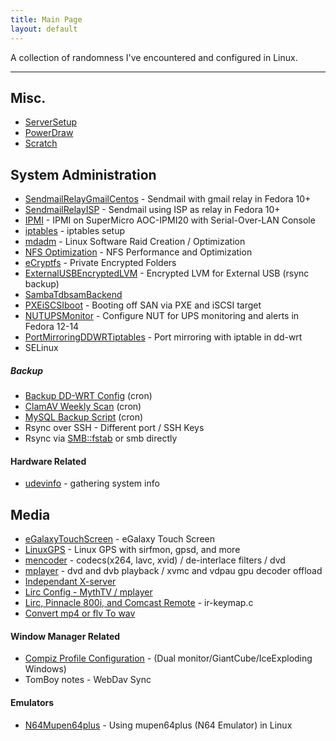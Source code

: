 ```yaml
---
title: Main Page
layout: default
---
```


A collection of randomness I've encountered and configured in Linux.

------------------------------------------------------------------------

Misc.
-----

-   [ServerSetup](ServerSetup "wikilink")
-   [PowerDraw](PowerDraw "wikilink")
-   [Scratch](Scratch "wikilink")

System Administration
---------------------

-   [SendmailRelayGmailCentos](SendmailRelayGmailCentos "wikilink") -
    Sendmail with gmail relay in Fedora 10+
-   [SendmailRelayISP](SendmailRelayISP "wikilink") - Sendmail using ISP
    as relay in Fedora 10+
-   [IPMI](IPMI "wikilink") - IPMI on SuperMicro AOC-IPMI20 with
    Serial-Over-LAN Console
-   [iptables](iptables "wikilink") - iptables setup
-   [mdadm](mdadm "wikilink") - Linux Software Raid Creation /
    Optimization
-   [NFS Optimization](NFS_Optimization "wikilink") - NFS Performance
    and Optimization
-   [eCryptfs](eCryptfs "wikilink") - Private Encrypted Folders
-   [ExternalUSBEncryptedLVM](ExternalUSBEncryptedLVM "wikilink") -
    Encrypted LVM for External USB (rsync backup)
-   [SambaTdbsamBackend](SambaTdbsamBackend "wikilink")
-   [PXEiSCSIboot](PXEiSCSIboot "wikilink") - Booting off SAN via PXE
    and iSCSI target
-   [NUTUPSMonitor](NUTUPSMonitor "wikilink") - Configure NUT for UPS
    monitoring and alerts in Fedora 12-14
-   [PortMirroringDDWRTiptables](PortMirroringDDWRTiptables "wikilink") -
    Port mirroring with iptable in dd-wrt
-   SELinux

##### Backup

-   [Backup DD-WRT Config](Backup_DD-WRT_Config "wikilink") (cron)
-   [ClamAV Weekly Scan](ClamAV_Weekly_Scan "wikilink") (cron)
-   [MySQL Backup Script](MySQL_Backup_Script "wikilink") (cron)
-   Rsync over SSH - Different port / SSH Keys
-   Rsync via <SMB::fstab> or smb directly

#### Hardware Related

-   [udevinfo](udevinfo "wikilink") - gathering system info

Media
-----

-   [eGalaxyTouchScreen](eGalaxyTouchScreen "wikilink") - eGalaxy Touch
    Screen
-   [LinuxGPS](LinuxGPS "wikilink") - Linux GPS with sirfmon, gpsd, and
    more
-   [mencoder](mencoder "wikilink") - codecs(x264, lavc, xvid) /
    de-interlace filters / dvd
-   [mplayer](mplayer "wikilink") - dvd and dvb playback / xvmc and
    vdpau gpu decoder offload
-   [Independant X-server](Independant_X-server "wikilink")
-   [Lirc Config - MythTV /
    mplayer](Lirc_Config_-_MythTV_/_mplayer "wikilink")
-   [Lirc, Pinnacle 800i, and Comcast
    Remote](Lirc,_Pinnacle_800i,_and_Comcast_Remote "wikilink") -
    ir-keymap.c
-   [Convert mp4 or flv To wav](Convert_mp4_or_flv_To_wav "wikilink")

#### Window Manager Related

-   [Compiz Profile
    Configuration](Compiz_Profile_Configuration "wikilink") - (Dual
    monitor/GiantCube/IceExploding Windows)
-   TomBoy notes - WebDav Sync

#### Emulators

-   [N64Mupen64plus](N64Mupen64plus "wikilink") - Using mupen64plus (N64
    Emulator) in Linux

